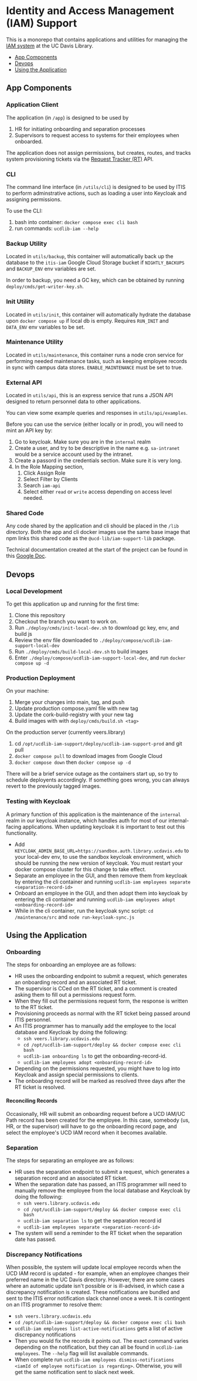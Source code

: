 # Identity and Access Management (IAM) Support
This is a monorepo that contains applications and utilities for managing the [IAM system](https://github.com/UCDavisLibrary/keycloak-deployment) at the UC Davis Library.

- [App Components](#app-components)
- [Devops](#devops)
- [Using the Application](#using-the-application)

## App Components

### Application Client
The application (in `/app`) is designed to be used by 
1. HR for initiating onboarding and separation processes
2. Supervisors to request access to systems for their employees when onboarded.

The application does not assign permissions, but creates, routes, and tracks system provisioning tickets via the [Request Tracker (RT)](https://rt.lib.ucdavis.edu/) API. 

### CLI
The command line interface (in `/utils/cli`) is designed to be used by ITIS to perform adminstrative actions, such as loading a user into Keycloak and assigning permissions.

To use the CLI:
1. bash into container: `docker compose exec cli bash`
2. run commands: `ucdlib-iam --help`

### Backup Utility

Located in `utils/backup`, this container will automatically back up the database to the `itis-iam` Google Cloud Storage bucket if `NIGHTLY_BACKUPS` and `BACKUP_ENV` env variables are set.

In order to backup, you need a GC key, which can be obtained by running `deploy/cmds/get-writer-key.sh`.

### Init Utility

Located in `utils/init`, this container will automatically hydrate the database upon `docker compose up` if local db is empty. Requires `RUN_INIT` and `DATA_ENV` env variables to be set.

### Maintenance Utility
Located in `utils/maintenance`, this container runs a node cron service for performing needed maintenance tasks, such as keeping employee records in sync with campus data stores. `ENABLE_MAINTENANCE` must be set to true.

### External API
Located in `utils/api`, this is an express service that runs a JSON API designed to return personnel data to other applications.

You can view some example queries and responses in `utils/api/examples`.

Before you can use the service (either locally or in prod), you will need to mint an API key by:
1. Go to keycloak. Make sure you are in the `internal` realm
2. Create a user, and try to be descriptive in the name e.g. `sa-intranet` would be a service account used by the intranet.
3. Create a passord in the credentials section. Make sure it is very long.
4. In the Role Mapping section,
   1. Click Assign Role
   2. Select Filter by Clients
   3. Search `iam-api`
   4. Select either `read` or `write` access depending on access level needed.

### Shared Code
Any code shared by the application and cli should be placed in the `/lib` directory. Both the app and cli docker images use the same base image that npm links this shared code as the `@ucd-lib/iam-support-lib` package.

Technical documentation created at the start of the project can be found in this [Google Doc](https://docs.google.com/document/d/129KuqatZVwj7Fl_am4E3eTJgq6Fj1MNjo66MbI5mMok/edit?usp=sharing).

## Devops

### Local Development
To get this application up and running for the first time:
1. Clone this repository
2. Checkout the branch you want to work on.
3. Run `./deploy/cmds/init-local-dev.sh` to download gc key, env, and build js
4. Review the env file downloaded to `./deploy/compose/ucdlib-iam-support-local-dev`
5. Run `./deploy/cmds/build-local-dev.sh` to build images
6. Enter `./deploy/compose/ucdlib-iam-support-local-dev`, and run `docker compose up -d`

### Production Deployment

On your machine:
1. Merge your changes into main, tag, and push
2. Update production compose.yaml file with new tag
3. Update the cork-build-registry with your new tag
4. Build images with with `deploy/cmds/build.sh <tag>`

On the production server (currently veers.library)
1. cd `/opt/ucdlib-iam-support/deploy/ucdlib-iam-support-prod` and git pull
3. `docker compose pull` to download images from Google Cloud
4. `docker compose down` then `docker compose up -d`

There will be a brief service outage as the containers start up, so try to schedule deployents accordingly. If something goes wrong, you can always revert to the previously tagged images.

### Testing with Keycloak
A primary function of this application is the maintenance of the `internal` realm in our keycloak instance, which handles auth for most of our internal-facing applications. When updating keycloak it is important to test out this functionality.

- Add `KEYCLOAK_ADMIN_BASE_URL=https://sandbox.auth.library.ucdavis.edu` to your local-dev env, to use the sandbox keycloak environment, which should be running the new version of keycloak. You must restart your docker compose cluster for this change to take effect.
- Separate an employee in the GUI, and then remove them from keycloak by entering the cli container and running `ucdlib-iam employees separate <separation-record-id>`
- Onboard an employee in the GUI, and then adopt them into keycloak by entering the cli container and running `ucdlib-iam employees adopt <onboarding-record-id>`
- While in the cli container, run the keycloak sync script: `cd /maintenance/src` and `node run-keycloak-sync.js`

## Using the Application

### Onboarding
The steps for onboarding an employee are as follows:
- HR uses the onboarding endpoint to submit a request, which generates an onboarding record and an associated RT ticket.
- The supervisor is CCed on the RT ticket, and a comment is created asking them to fill out a permissions request form.
- When they fill out the permissions request form, the response is written to the RT ticket.
- Provisioning proceeds as normal with the RT ticket being passed around ITIS personnel.
- An ITIS programmer has to manually add the employee to the local database and Keycloak by doing the following:
  - `ssh veers.library.ucdavis.edu`
  - `cd /opt/ucdlib-iam-support/deploy && docker compose exec cli bash`
  - `ucdlib-iam onboarding ls` to get the onboarding-record-id.
  - `ucdlib-iam employees adopt <onboarding-record-id>`
- Depending on the permissions requested, you might have to log into Keycloak and assign special permissions to clients.
- The onboarding record will be marked as resolved three days after the RT ticket is resolved.

#### Reconciling Records
Occasionally, HR will submit an onboarding request before a UCD IAM/UC Path record has been created for the employee. In this case, somebody (us, HR, or the supervisor) will have to go the onboarding record page, and select the employee's UCD IAM record when it becomes available.

### Separation
The steps for separating an employee are as follows:
- HR uses the separation endpoint to submit a request, which generates a separation record and an associated RT ticket.
- When the separation date has passed, an ITIS programmer will need to manually remove the employee from the local database and Keycloak by doing the following:
  - `ssh veers.library.ucdavis.edu`
  - `cd /opt/ucdlib-iam-support/deploy && docker compose exec cli bash`
  - `ucdlib-iam separation ls` to get the separation record id
  - `ucdlib-iam employees separate <separation-record-id>`
- The system will send a reminder to the RT ticket when the separation date has passed.

### Discrepancy Notifications
When possible, the system will update local employee records when the UCD IAM record is updated - for example, when an employee changes their preferred name in the UC Davis directory. However, there are some cases where an automatic update isn't possible or is ill-advised, in which case a discrepancy notification is created. These notifications are bundled and sent to the ITIS error notification slack channel once a week. It is contingent on an ITIS programmer to resolve them:
- `ssh veers.library.ucdavis.edu`
- `cd /opt/ucdlib-iam-support/deploy && docker compose exec cli bash`
- `ucdlib-iam employees list-active-notifications` gets a list of active discrepancy notifications
- Then you would fix the records it points out. The exact command varies depending on the notification, but they can all be found in `ucdlib-iam employees`. The `--help` flag will list available commands.
- When complete run `ucdlib-iam employees dismiss-notifications <iamId of employee notification is regarding>`. Otherwise, you will get the same notification sent to slack next week.

